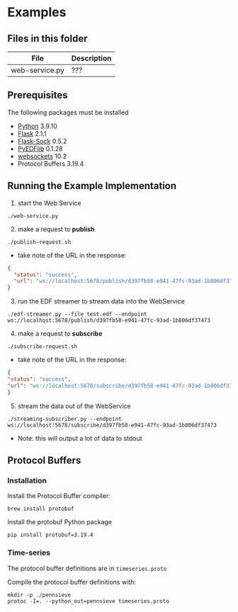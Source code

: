 # Examples

## Files in this folder

| File | Description                      |
| ---- | -------------------------------- |
| web-service.py | ??? |


## Prerequisites
The following packages must be installed
- [Python](https://www.python.org) 3.9.10
- [Flask](https://flask.palletsprojects.com/en/2.1.x/) 2.1.1
- [Flask-Sock](https://flask-sock.readthedocs.io/en/latest/) 0.5.2
- [PyEDFlib](https://pyedflib.readthedocs.io/en/latest/) 0.1.28
- [websockets](https://websockets.readthedocs.io/en/stable/) 10.2
- Protocol Buffers 3.19.4

## Running the Example Implementation

1. start the Web Service
```
./web-service.py
```

2. make a request to **publish**
```
./publish-request.sh
```
  - take note of the URL in the response:
```json
{
  "status": "success",
  "url": "ws://localhost:5678/publish/d397fb58-e941-47fc-93ad-1b806df37473"
}
```

3. run the EDF streamer to stream data into the WebService
```
./edf-streamer.py --file test.edf --endpoint ws://localhost:5678/publish/d397fb58-e941-47fc-93ad-1b806df37473
```

4. make a request to **subscribe**
```
./subscribe-request.sh
```
  - take note of the URL in the response:
  ```json
{
  "status": "success",
  "url": "ws://localhost:5678/subscribe/d397fb58-e941-47fc-93ad-1b806df37473"
}
```

5. stream the data out of the WebService
```
./streaming-subscriber.py --endpoint ws://localhost:5678/subscribe/d397fb58-e941-47fc-93ad-1b806df37473
```
  - Note: this will output a lot of data to stdout

## Protocol Buffers

### Installation

Install the Protocol Buffer compiler:
```
brew install protobuf
```

Install the protobuf Python package
```
pip install protobuf=3.19.4
```

### Time-series

The protocol buffer definitions are in `timeseries.proto`

Compile the protocol buffer definitions with:
```
mkdir -p ./pennsieve
protoc -I=. --python_out=pennsieve timeseries.proto
```
